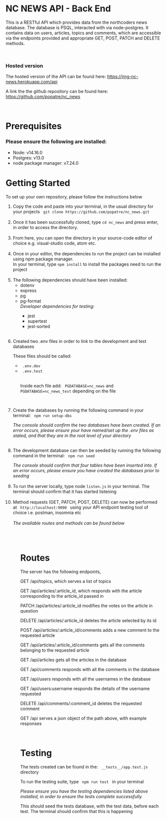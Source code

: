 # <h1> NC NEWS API - Back End </h1>

This is a RESTful API which provides data from the northcoders news database. The database is PSQL, interacted with via node-postgres.
It contains data on users, articles, topics and comments, which are accessible via the endpoints provided and appropriate GET, POST, PATCH and DELETE methods.

<br>

<h3> <strong>Hosted version</strong> </h3>

The hosted version of the API can be found here: <https://jmg-nc-news.herokuapp.com/api>
<br>

A link the the github repository can be found here: <https://github.com/popatre/nc_news>

<br>

# Prerequisites

<h3>Please ensure the following are installed: </h3>

<ul>
<li>Node: v14.16.0   </li>
<li>Postgres: v13.0  </li>
<li>node package manager: v7.24.0 </li>

</ul>

# Getting Started

<p> To set up your own repository, please follow the instructions below </p>

<ol> 
<li> 
Copy the code and paste into your terminal, in the usual directory for your projects
<code> git clone https://github.com/popatre/nc_news.git </code></li>
<br>
<li>
Once it has been successfully cloned, type <code>cd nc_news</code> and press enter,  in order to access the directory.

</li>
<br>
<li>
From here, you can open the directory in your source-code editor of choice e.g. visual-studio code, atom etc.

</li>
<br>
<li>
Once in your editor, the dependencies to run the project can be installed using npm package manager.<br> In your terminal, type <code>npm install</code> to install the packages need to run the project

</li>
<br>

<li>
The following dependencies should have been installed:
<ul>
<li> dotenv</li>
<li> express</li>
<li> pg</li>
<li> pg-format</li>
 <i>Developer dependencies for testing:  </i>
 <ul> 
 <li> jest</li>
 <li> supertest</li>
 <li> jest-sorted</li>
 </ul>
</ul>
</li>
<br>
<li> <p>Created two .env files in order to link to the development and test databases</p>
<p> These files should be called:</p>
<ul>
<li><code> .env.dev</code></li>
<li><code> .env.test</code></li>
<br>
<p> Inside each file add: <code> PGDATABASE=nc_news</code> and <code> PGDATABASE=nc_news_test</code> depending on the file</p>
</ul>

</li>

<br>
<li>
<p> Create the databases by running the following command in your terminal: <code> npm run setup-dbs</code></p>
<i> The console should confirm the two databases have been created. If an error occurs, please ensure your have named/set up the .env files as stated, and that they are in the root level of your directory</i>
</li>
<br>
<li>
<p>The development database can then be seeded by running the following command in the terminal: <code> npm run seed</code> </p>
<i> The console should confirm that four tables have been inserted into. If an error occurs, please ensure you have created the databases prior to seeding</i>
</li>
<br>

<li> To run the server locally, type node <code>listen.js</code> in your terminal. The terminal should confirm that it has started listening</li>
<br>
<li> Method requests (GET, PATCH, POST, DELETE) can now be performed at <code> http://localhost:9090 </code> using your API endpoint testing tool of choice i.e. postman, insomnia etc </li><br>
<i> The available routes and methods can be found below </i>

<ol>

<br>
<br>

# Routes

The server has the following endpoints,

GET /api/topics, which serves a list of topics

GET /api/articles/:article_id, which responds with the article corresponding to the article_id passed in

PATCH /api/articles/:article_id modifies the votes on the article in question

DELETE /api/articles/:article_id deletes the article selected by its id

POST /api/articles/:article_id/comments adds a new comment to the requested article

GET /api/articles/:article_id/comments gets all the comments belonging to the requested article

GET /api/articles gets all the articles in the database

GET /api/comments responds with all the comments in the database

GET /api/users responds with all the usernames in the database

GET /api/users:username responds the details of the username requested

DELETE /api/comments/:comment_id deletes the requested comment

GET /api serves a json object of the path above, with example responses

<br>

# Testing

<p> The tests created can be found in the: <code> __tests__/app.test.js</code> directory</p>

<p> To run the testing suite, type  <code> npm run test </code> in your terminal</p>

<i> Please ensure you have the testing dependencies listed above installed, in order to ensure the tests complete successfully.</i>

<p> This should seed the tests database, with the test data, before each test. The terminal should confirm that this is happening</p>
